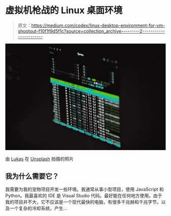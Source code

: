 # 虚拟机枪战的 Linux 桌面环境

> 原文：<https://medium.com/codex/linux-desktop-environment-for-vm-shootout-f10f1f9d5f1c?source=collection_archive---------2----------------------->

![](img/6ecc8dc116402deffba285b18c1cdad4.png)

由 [Lukas](https://unsplash.com/@lukash?utm_source=medium&utm_medium=referral) 在 [Unsplash](https://unsplash.com?utm_source=medium&utm_medium=referral) 拍摄的照片

## 我为什么需要它？

我需要为我的宠物项目开发一些环境。我通常从事小型项目，使用 JavaScript 和 Python。我最喜欢的 IDE 是 Visual Studio 代码。最好能在任何地方使用。由于我的项目并不大，它不应该是一个现代最快的电脑，有很多千兆赫和千兆字节，以及一个复杂的冷却系统，产生…